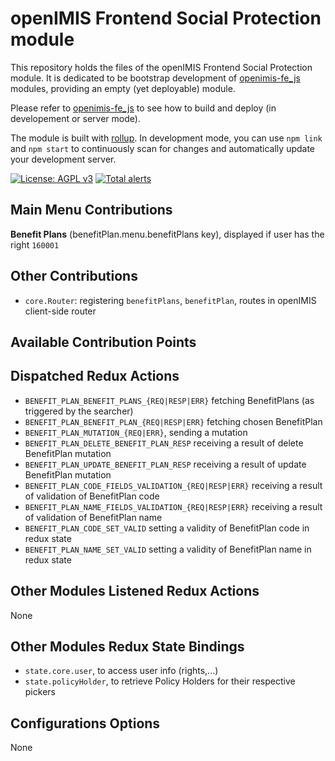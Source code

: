 # openIMIS Frontend Social Protection module
This repository holds the files of the openIMIS Frontend Social Protection module.
It is dedicated to be bootstrap development of [openimis-fe_js](https://github.com/openimis/openimis-fe_js) modules, providing an empty (yet deployable) module.

Please refer to [openimis-fe_js](https://github.com/openimis/openimis-fe_js) to see how to build and deploy (in developement or server mode).

The module is built with [rollup](https://rollupjs.org/).
In development mode, you can use `npm link` and `npm start` to continuously scan for changes and automatically update your development server.

[![License: AGPL v3](https://img.shields.io/badge/License-AGPL%20v3-blue.svg)](https://www.gnu.org/licenses/agpl-3.0)
[![Total alerts](https://img.shields.io/lgtm/alerts/g/openimis/openimis-fe-social_protection_js.svg?logo=lgtm&logoWidth=18)](https://lgtm.com/projects/g/openimis/openimis-fe-social_protection_js/alerts/)

## Main Menu Contributions

  **Benefit Plans** (benefitPlan.menu.benefitPlans key), displayed if user has the right `160001`

## Other Contributions
* `core.Router`: registering `benefitPlans`, `benefitPlan`, routes in openIMIS client-side router

## Available Contribution Points

## Dispatched Redux Actions
* `BENEFIT_PLAN_BENEFIT_PLANS_{REQ|RESP|ERR}` fetching BenefitPlans (as triggered by the searcher)
* `BENEFIT_PLAN_BENEFIT_PLAN_{REQ|RESP|ERR}` fetching chosen BenefitPlan
* `BENEFIT_PLAN_MUTATION_{REQ|ERR}`, sending a mutation
* `BENEFIT_PLAN_DELETE_BENEFIT_PLAN_RESP` receiving a result of delete BenefitPlan mutation
* `BENEFIT_PLAN_UPDATE_BENEFIT_PLAN_RESP` receiving a result of update BenefitPlan mutation
* `BENEFIT_PLAN_CODE_FIELDS_VALIDATION_{REQ|RESP|ERR}` receiving a result of validation of BenefitPlan code
* `BENEFIT_PLAN_NAME_FIELDS_VALIDATION_{REQ|RESP|ERR}` receiving a result of validation of BenefitPlan name
* `BENEFIT_PLAN_CODE_SET_VALID` setting a validity of BenefitPlan code in redux state
* `BENEFIT_PLAN_NAME_SET_VALID` setting a validity of BenefitPlan name in redux state

## Other Modules Listened Redux Actions
None

## Other Modules Redux State Bindings
* `state.core.user`, to access user info (rights,...)
* `state.policyHolder`, to retrieve Policy Holders for their respective pickers

## Configurations Options
None